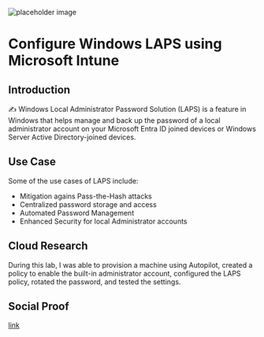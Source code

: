 ![placeholder image](https://oceanleaf.ch/content/images/2023/05/laps.png)

# Configure Windows LAPS using Microsoft Intune

## Introduction

✍️ Windows Local Administrator Password Solution (LAPS) is a feature in Windows that helps manage and back up the password of a local administrator account on your Microsoft Entra ID joined devices or Windows Server Active Directory-joined devices. 

## Use Case

Some of the use cases of LAPS include:

* Mitigation agains Pass-the-Hash attacks
* Centralized password storage and access
* Automated Password Management
* Enhanced Security for local Administrator accounts

## Cloud Research

During this lab, I was able to provision a machine using Autopilot, created a policy to enable the built-in administrator account, configured the LAPS policy, rotated the password, and tested the settings.

## Social Proof

[link](link)
